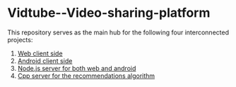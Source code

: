 # Vidtube--Video-sharing-platform

This repository serves as the main hub for the following four interconnected projects:

1. [Web client side](https://github.com/maxshabs/project_web/tree/master-part4)
2. [Android client side](https://github.com/eyalg43/project_android/tree/mainPart4)
3. [Node.js server for both web and android](https://github.com/OCDev1/VidTube-server/tree/main-part4)
4. [Cpp server for the recommendations algorithm](https://github.com/maxshabs/vidtube-part4.git)
